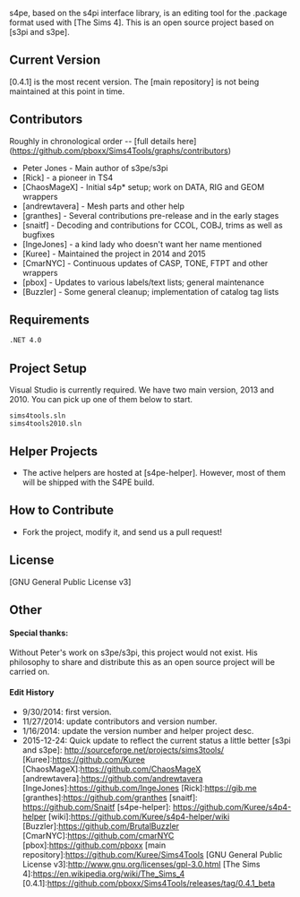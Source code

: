 
s4pe, based on the s4pi interface library, is an editing tool for the .package format used with [The Sims 4]. This is an open source project based on [s3pi and s3pe].


Current Version
----

[0.4.1] is the most recent version. The [main repository] is not being maintained at this point in time. 


Contributors
-----------

Roughly in chronological order -- [full details here] (https://github.com/pboxx/Sims4Tools/graphs/contributors)

* Peter Jones - Main author of s3pe/s3pi
* [Rick] - a pioneer in TS4
* [ChaosMageX] - Initial s4p* setup; work on DATA, RIG and GEOM wrappers
* [andrewtavera] - Mesh parts and other help
* [granthes] - Several contributions pre-release and in the early stages
* [snaitf] - Decoding and contributions for CCOL, COBJ, trims as well as bugfixes
* [IngeJones] - a kind lady who doesn't want her name mentioned
* [Kuree] - Maintained the project in 2014 and 2015
* [CmarNYC] - Continuous updates of CASP, TONE, FTPT and other wrappers
* [pbox] - Updates to various labels/text lists; general maintenance
* [Buzzler] - Some general cleanup; implementation of catalog tag lists

Requirements
--------------
```sh
.NET 4.0
```
Project Setup
-------------
Visual Studio is currently required. We have two main version, 2013 and 2010. You can pick up one of them below to start.
```
sims4tools.sln
sims4tools2010.sln
```

Helper Projects
-------------
* The active helpers are hosted at [s4pe-helper]. However, most of them will be shipped with the S4PE build.


How to Contribute
-----------
- Fork the project, modify it, and send us a pull request!


License
----
[GNU General Public License v3] 


Other
----
#### Special thanks:
Without Peter's work on s3pe/s3pi, this project would not exist. His philosophy to share and distribute this as an open source project will be carried on.

#### Edit History
* 9/30/2014: first version.
* 11/27/2014: update contributors and version number.
* 1/16/2014: update the version number and helper project desc.
* 2015-12-24: Quick update to reflect the current status a little better
[s3pi and s3pe]: http://sourceforge.net/projects/sims3tools/
[Kuree]:https://github.com/Kuree
[ChaosMageX]:https://github.com/ChaosMageX
[andrewtavera]:https://github.com/andrewtavera
[IngeJones]:https://github.com/IngeJones
[Rick]:https://gib.me
[granthes]:https://github.com/granthes
[snaitf]: https://github.com/Snaitf
[s4pe-helper]: https://github.com/Kuree/s4p4-helper
[wiki]:https://github.com/Kuree/s4p4-helper/wiki
[Buzzler]:https://github.com/BrutalBuzzler
[CmarNYC]:https://github.com/cmarNYC
[pbox]:https://github.com/pboxx
[main repository]:https://github.com/Kuree/Sims4Tools
[GNU General Public License v3]:http://www.gnu.org/licenses/gpl-3.0.html
[The Sims 4]:https://en.wikipedia.org/wiki/The_Sims_4
[0.4.1]:https://github.com/pboxx/Sims4Tools/releases/tag/0.4.1_beta
